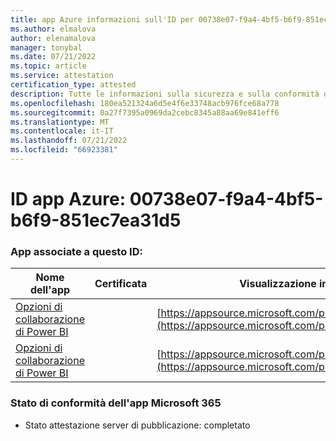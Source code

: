 ```yaml
---
title: app Azure informazioni sull'ID per 00738e07-f9a4-4bf5-b6f9-851ec7ea31d5
ms.author: elmalova
author: elenamalova
manager: tonybal
ms.date: 07/21/2022
ms.topic: article
ms.service: attestation
certification_type: attested
description: Tutte le informazioni sulla sicurezza e sulla conformità disponibili per 00738e07-f9a4-4bf5-b6f9-851ec7ea31d5.
ms.openlocfilehash: 180ea521324a6d5e4f6e33748acb976fce68a778
ms.sourcegitcommit: 0a27f7395a0969da2cebc8345a88aa69e841eff6
ms.translationtype: MT
ms.contentlocale: it-IT
ms.lasthandoff: 07/21/2022
ms.locfileid: "66923381"
---
```

# <a name="azure-app-id-00738e07-f9a4-4bf5-b6f9-851ec7ea31d5"></a>ID app Azure: 00738e07-f9a4-4bf5-b6f9-851ec7ea31d5


### <a name="apps-associated-with-this-id"></a>App associate a questo ID:
| **Nome dell'app** | **Certificata** | **Visualizzazione in AppSource** |
|--------------|---------------|-----------------------|
| [Opzioni di collaborazione di Power BI](../forward/WA104380739.md) |  | [https://appsource.microsoft.com/product/office/WA104380739](https://appsource.microsoft.com/product/office/WA104380739) |
| [Opzioni di collaborazione di Power BI](../forward/WA104381384.md) |  | [https://appsource.microsoft.com/product/office/WA104381384](https://appsource.microsoft.com/product/office/WA104381384) |

### <a name="microsoft-365-app-compliance-status"></a>Stato di conformità dell'app Microsoft 365
- Stato attestazione server di pubblicazione: completato
